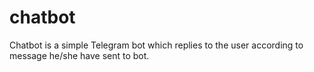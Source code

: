 # chatbot
 Chatbot is a simple Telegram bot which replies to the user according to message he/she have sent to bot.

